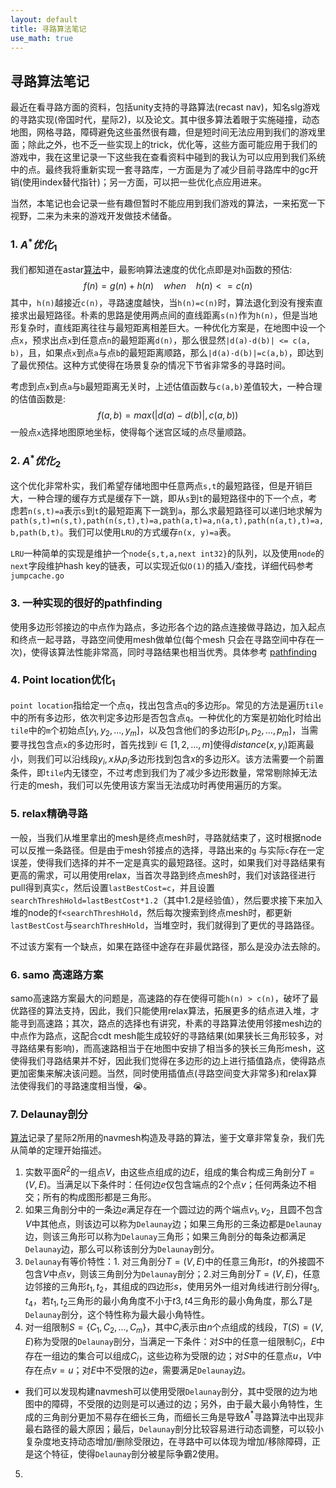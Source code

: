 ```yaml
---
layout: default
title: 寻路算法笔记
use_math: true
---
```


## 寻路算法笔记

最近在看寻路方面的资料，包括unity支持的寻路算法(recast nav)，知名slg游戏的寻路实现(帝国时代，星际2)，以及论文。其中很多算法着眼于实施碰撞，动态地图，网格寻路，障碍避免这些虽然很有趣，但是短时间无法应用到我们的游戏里面；除此之外，也不乏一些实现上的trick，优化等，这些方面可能应用于我们的游戏中，我在这里记录一下这些我在查看资料中碰到的我认为可以应用到我们系统中的点。最终我将重新实现一套寻路库，一方面是为了减少目前寻路库中的gc开销(使用index替代指针)；另一方面，可以把一些优化点应用进来。

当然，本笔记也会记录一些有趣但暂时不能应用到我们游戏的算法，一来拓宽一下视野，二来为未来的游戏开发做技术储备。

### 1. $A^* 优化_1$

我们都知道在astar[算法](https://en.wikipedia.org/wiki/A*_search_algorithm)中，最影响算法速度的优化点即是对`h`函数的预估:
$$
f(n) = g(n) + h(n)\ \ \ \ when\ \ \ \ h(n) <= c(n)
$$
其中，`h(n)`越接近`c(n)`，寻路速度越快，当`h(n)=c(n)`时，算法退化到没有搜索直接求出最短路径。朴素的思路是使用两点间的直线距离`s(n)`作为`h(n)`，但是当地形复杂时，直线距离往往与最短距离相差巨大。一种优化方案是，在地图中设一个点`x`，预求出点`x`到任意点`n`的最短距离`d(n)`，那么很显然`|d(a)-d(b)| <= c(a, b)`，且，如果点`x`到点`a`与点`b`的最短距离顺路，那么`|d(a)-d(b)|=c(a,b)`，即达到了最优预估。这种方式使得在场景复杂的情况下节省非常多的寻路时间。

考虑到点`x`到点`a`与`b`最短距离无关时，上述估值函数与`c(a,b)`差值较大，一种合理的估值函数是:
$$
f(a,b) = max(|d(a)-d(b)|, c(a, b))
$$
一般点`x`选择地图原地坐标，使得每个迷宫区域的点尽量顺路。

### 2. $A^* 优化_2$

这个优化非常朴实，我们希望存储地图中任意两点`s,t`的最短路径，但是开销巨大，一种合理的缓存方式是缓存下一跳，即从`s`到`t`的最短路径中的下一个点，考虑若`n(s,t)=a`表示`s`到`t`的最短距离下一跳到`a`，那么求最短路径可以递归地求解为`path(s,t)=n(s,t),path(n(s,t),t)=a,path(a,t)=a,n(a,t),path(n(a,t),t)=a,b,path(b,t)`。我们可以使用`LRU`的方式缓存`n(x, y)=a`表。

`LRU`一种简单的实现是维护一个`node{s,t,a,next int32}`的队列，以及使用`node`的`next`字段维护hash key的链表，可以实现近似`O(1)`的插入/查找，详细代码参考`jumpcache.go`

### 3. 一种实现的很好的pathfinding

使用多边形邻接边的中点作为路点，多边形各个边的路点连接做寻路边，加入起点和终点一起寻路，寻路空间使用mesh做单位(每个mesh 只会在寻路空间中存在一次)，使得该算法性能非常高，同时寻路结果也相当优秀。具体参考 [pathfinding](172.16.2.222/dongcheng/lib_chaos)

### 4. Point location优化$_1$

`point location`指给定一个点`q`，找出包含点`q`的多边形`p`。常见的方法是遍历`tile`中的所有多边形，依次判定多边形是否包含点`q`。一种优化的方案是初始化时给出`tile`中的`m`个初始点$[y_1, y_2,...,y_m]$，以及包含他们的多边形$[p_1,p_2,...,p_m]$，当需要寻找包含点`x`的多边形时，首先找到$i\in[1,2,...,m]$使得$distance(x,y_i)$距离最小，则我们可以沿线段$y_i,x$从$p_i$多边形找到包含$x$的多边形$X$。该方法需要一个前置条件，即`tile`内无镂空，不过考虑到我们为了减少多边形数量，常常剔除掉无法行走的mesh，我们可以先使用该方案当无法成功时再使用遍历的方案。

### 5. relax精确寻路

一般，当我们从堆里拿出的mesh是终点mesh时，寻路就结束了，这时根据node可以反推一条路径。但是由于mesh邻接点的选择，寻路出来的`g` 与实际`c`存在一定误差，使得我们选择的并不一定是真实的最短路径。这时，如果我们对寻路结果有更高的需求，可以用使用relax，当首次寻路到终点mesh时，我们对该路径进行pull得到真实`c`，然后设置`lastBestCost=c`，并且设置`searchThreshHold=lastBestCost*1.2`（其中1.2是经验值），然后要求接下来加入堆的node的`f<searchThreshHold`，然后每次搜索到终点mesh时，都更新`lastBestCost`与`searchThreshHold`，当堆空时，我们就得到了更优的寻路路径。

不过该方案有一个缺点，如果在路径中途存在非最优路径，那么是没办法去除的。

### 6. samo 高速路方案

samo高速路方案最大的问题是，高速路的存在使得可能`h(n) > c(n)`，破坏了最优路径的算法支持，因此，我们只能使用relax算法，拓展更多的结点进入堆，才能寻到高速路；其次，路点的选择也有讲究，朴素的寻路算法使用邻接mesh边的中点作为路点，这配合cdt mesh能生成较好的寻路结果(如果狭长三角形较多，对寻路结果有影响)，而高速路相当于在地图中安排了相当多的狭长三角形mesh，这使得我们寻路结果并不好，因此我们觉得在多边形的边上进行插值路点，使得路点更加密集来解决该问题。当然，同时使用插值点(寻路空间变大非常多)和relax算法使得我们的寻路速度相当慢，😭。

### 7. Delaunay剖分

[算法](https://citeseerx.ist.psu.edu/viewdoc/download?doi=10.1.1.14.6477&rep=rep1&type=pdf#:~:text=Degenerations%20such%20as%20edge%20overlapping,of%20dynamic%20polygo%2D%20nal%20domains.)记录了星际2所用的navmesh构造及寻路的算法，鉴于文章非常复杂，我们先从简单的定理开始描述。

1. 实数平面$R^2$的一组点$V$，由这些点组成的边$E$，组成的集合构成三角剖分$T=(V, E)$。当满足以下条件时：任何边$e$仅包含端点的2个点$v$；任何两条边不相交；所有的构成图形都是三角形。
2. 如果三角剖分中的一条边$e$满足存在一个圆过边的两个端点$v_1, v_2$，且圆不包含$V$中其他点，则该边可以称为`Delaunay`边；如果三角形的三条边都是`Delaunay`边，则该三角形可以称为`Delaunay`三角形；如果三角剖分的每条边都满足`Delaunay`边，那么可以称该剖分为`Delaunay`剖分。
3. `Delaunay`有等价特性：1. 对三角剖分$T=(V,E)$中的任意三角形$t$，$t$的外接圆不包含$V$中点$v$，则该三角剖分为`Delaunay`剖分；2.对三角剖分$T=(V,E)$，任意边邻接的三角形$t_1,t_2$，其组成的四边形$s$，使用另外一组对角线进行剖分得$t_3,t_4$，若$t_1,t_2$三角形的最小角角度不小于$t3,t4$三角形的最小角角度，那么$T$是`Delaunay`剖分，这个特性称为最大最小角特性。
4. 对一组限制$S=\{C_1,C_2,...,C_m\}$，其中$C_i$表示由$n$个点组成的线段，$T(S)=(V,E)$称为受限的`Delaunay`剖分，当满足一下条件：对$S$中的任意一组限制$C_i$，$E$中存在一组边的集合可以组成$C_i$，这些边称为受限的边；对$S$中的任意点$u$，$V$中存在点$v=u$；对$E$中不受限的边$e$，需要满足`Delaunay`边。

- 我们可以发现构建navmesh可以使用受限`Delaunay`剖分，其中受限的边为地图中的障碍，不受限的边则是可以通过的边；另外，由于最大最小角特性，生成的三角剖分更加不易存在细长三角，而细长三角是导致$A^*$寻路算法中出现非最右路径的最大原因；最后，`Delaunay`剖分比较容易进行动态调整，可以较小复杂度地支持动态增加/删除受限边，在寻路中可以体现为增加/移除障碍，正是这个特征，使得`Delaunay`剖分被星际争霸2使用。

5. 

